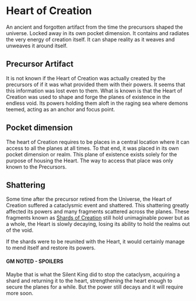 # Heart of Creation

An ancient and forgotten artifact from the time the precursors shaped the universe. Locked away in its own pocket dimension. It contains and radiates the very energy of creation itself. It can shape reality as it weaves and unweaves it around itself.

## Precursor Artifact

It is not known if the Heart of Creation was actually created by the precursors of if it was what provided them with their powers. It seems that this information was lost even to them. What is known is that the Heart of Creation was used to shape and forge the planes of existence in the endless void. Its powers holding them aloft in the raging sea where demons teemed, acting as an anchor and focus point.

## Pocket dimension

The heart of Creation requires to be places in a central location where it can access to all the planes at all times. To that end, it was placed in its own pocket dimension or realm. This plane of existence exists solely for the purpose of housing the Heart. The way to access that place was only known to the Precursors.

## Shattering

Some time after the precursor retired from the Universe, the Heart of Creation suffered a cataclysmic event and shattered. This shattering greatly affected its powers and many fragments scattered across the planes. These fragments known as [Shards of Creation](shards_of_creation.md) still hold unimaginable power but as a whole, the Heart is slowly decaying, losing its ability to hold the realms out of the void. 

If the shards were to be reunited with the Heart, it would certainly manage to mend itself and restore its powers.



>>>> 
#### GM NOTED - SPOILERS

Maybe that is what the Silent King did to stop the cataclysm, acquiring a shard and returning it to the heart, strengthening the heart enough to secure the planes for a while. But the power still decays and it will require more soon.
